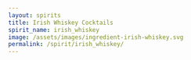 ```yaml
---
layout: spirits
title: Irish Whiskey Cocktails
spirit_name: irish_whiskey
image: /assets/images/ingredient-irish-whiskey.svg
permalink: /spirit/irish_whiskey/
---
```

